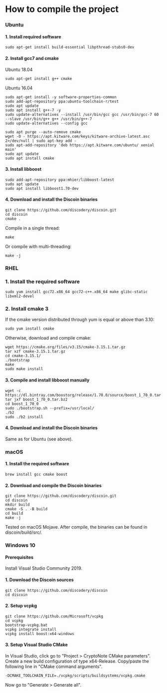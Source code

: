 # How to compile the project
###  Ubuntu
#### 1. Install required software
```
sudo apt-get install build-essential libpthread-stubs0-dev
```
#### 2. Install gcc7 and cmake
Ubuntu 18.04
```
sudo apt-get install g++ cmake
```
Ubuntu 16.04
```
sudo apt-get install -y software-properties-common
sudo add-apt-repository ppa:ubuntu-toolchain-r/test
sudo apt update
sudo apt install g++-7 -y
sudo update-alternatives --install /usr/bin/gcc gcc /usr/bin/gcc-7 60 --slave /usr/bin/g++ g++ /usr/bin/g++-7 
sudo update-alternatives --config gcc

sudo apt purge --auto-remove cmake
wget -O - https://apt.kitware.com/keys/kitware-archive-latest.asc 2>/dev/null | sudo apt-key add -
sudo apt-add-repository 'deb https://apt.kitware.com/ubuntu/ xenial main'
sudo apt update
sudo apt install cmake
```
#### 3. Install libboost
```
sudo add-apt-repository ppa:mhier/libboost-latest
sudo apt update
sudo apt install libboost1.70-dev
```
#### 4. Download and install the Discoin binaries
```
git clone https://github.com/discodery/discoin.git
cd discoin
cmake .
```
Compile in a single thread:
```
make
```
Or compile with multi-threading:
```
make -j
```
### RHEL
### 1. Install the required software
```
sudo yum install gcc72.x86_64 gcc72-c++.x86_64 make glibc-static libxml2-devel
```
### 2. Install cmake 3
If the cmake version distributed through yum is equal or above than 3.10:
```
sudo yum install cmake
```
Otherwise, download and compile cmake:
```
wget https://cmake.org/files/v3.15/cmake-3.15.1.tar.gz
tar xzf cmake-3.15.1.tar.gz
cd cmake-3.15.1/
./bootstrap
make
sudo make install
```
#### 3. Compile and install libboost manually
```
wget -c https://dl.bintray.com/boostorg/release/1.70.0/source/boost_1_70_0.tar.bz2
tar jxf boost_1_70_0.tar.bz2
cd boost_1_70_0
sudo ./bootstrap.sh --prefix=/usr/local/
./b2
sudo ./b2 install
```
#### 4. Download and install the Discoin binaries
Same as for Ubuntu (see above).
### macOS
#### 1. Install the required software
```
brew install gcc cmake boost
```
#### 2. Download and compile the Discoin binaries
```
git clone https://github.com/discodery/discoin.git
cd discoin
mkdir build
cmake -S . -B build
cd build
make -j
```
Tested on macOS Mojave. After compile, the binaries can be found in discoin/build/src/.
### Windows 10
#### Prerequisites
Install Visual Studio Community 2019.
#### 1. Download the Discoin sources
```
git clone https://github.com/discodery/discoin
cd discoin
```
#### 2. Setup vcpkg
```
git clone https://github.com/Microsoft/vcpkg
cd vcpkg 
bootstrap-vcpkg.bat
vcpkg integrate install
vcpkg install boost:x64-windows
```
#### 3. Setup Visual Studio CMake
In Visual Studio, click go to "Project > CryptoNote CMake parameters".
Create a new build configuration of type x64-Release.
Copy/paste the following line in "CMake command arguments".
```
-DCMAKE_TOOLCHAIN_FILE=./vcpkg/scripts/buildsystems/vcpkg.cmake
```
Now go to "Generate > Generate all".